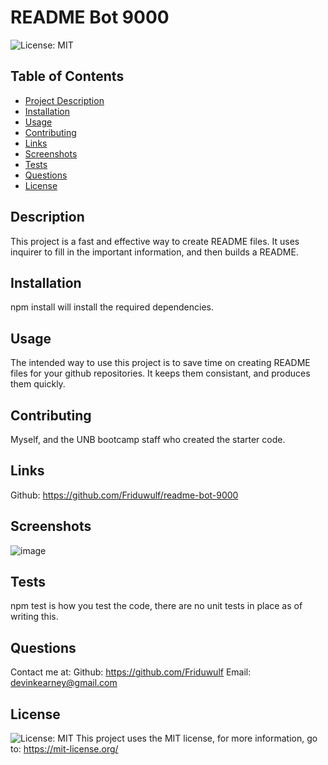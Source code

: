 
# README Bot 9000
![License: MIT](https://img.shields.io/badge/License-MIT-yellow.svg)

## Table of Contents
- [Project Description](#Description)
- [Installation](#Installation)
- [Usage](#Usage)
- [Contributing](#Contributing)
- [Links](#Links)
- [Screenshots](#Screenshots)
- [Tests](#Tests)
- [Questions](#Questions)
- [License](#License)

## Description
This project is a fast and effective way to create README files. It uses inquirer to fill in the important information, and then builds a README.

## Installation
npm install will install the required dependencies.

## Usage
The intended way to use this project is to save time on creating README files for your github repositories. It keeps them consistant, and produces them quickly.

## Contributing
Myself, and the UNB bootcamp staff who created the starter code.

## Links
Github: https://github.com/Friduwulf/readme-bot-9000

## Screenshots
![image](https://user-images.githubusercontent.com/34720583/226223895-c002e8fe-8e10-4015-9154-7f7dcef9fc44.png)

## Tests
npm test is how you test the code, there are no unit tests in place as of writing this.

## Questions
Contact me at: 
Github: https://github.com/Friduwulf
Email: devinkearney@gmail.com

## License
![License: MIT](https://img.shields.io/badge/License-MIT-yellow.svg)
  This project uses the MIT license, for more information, go to: https://mit-license.org/
  
